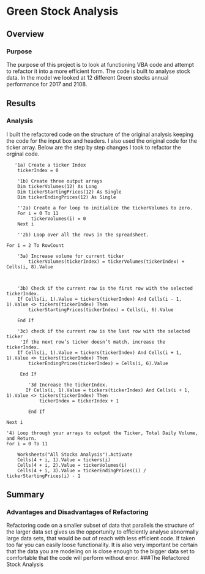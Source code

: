 # Green Stock Analysis
## Overview
### Purpose
  The purpose of this project is to look at functioning VBA code and attempt to refactor it into a more efficient form.  The code is built to analyse stock data.  In the model we looked at 12 different Green stocks annual performance for 2017 and 2108.
## Results
### Analysis
  I built the refactored code on the structure of the original analysis keeping the code for the input box and headers. I also used the original code for the ticker array. Below are the step by step changes I took to refactor the orginal code.
       
       '1a) Create a ticker Index
        tickerIndex = 0
       
        '1b) Create three output arrays      
        Dim tickerVolumes(12) As Long   
        Dim tickerStartingPrices(12) As Single
        Dim tickerEndingPrices(12) As Single
    
        ''2a) Create a for loop to initialize the tickerVolumes to zero.  
        For i = 0 To 11
             tickerVolumes(i) = 0   
        Next i
        
        ''2b) Loop over all the rows in the spreadsheet.
    
    For i = 2 To RowCount
    
        '3a) Increase volume for current ticker
            tickerVolumes(tickerIndex) = tickerVolumes(tickerIndex) + Cells(i, 8).Value
       
         
        
        '3b) Check if the current row is the first row with the selected tickerIndex.
        If Cells(i, 1).Value = tickers(tickerIndex) And Cells(i - 1, 1).Value <> tickers(tickerIndex) Then
            tickerStartingPrices(tickerIndex) = Cells(i, 6).Value
        
        End If
        
        '3c) check if the current row is the last row with the selected ticker
         'If the next row’s ticker doesn’t match, increase the tickerIndex.
        If Cells(i, 1).Value = tickers(tickerIndex) And Cells(i + 1, 1).Value <> tickers(tickerIndex) Then
            tickerEndingPrices(tickerIndex) = Cells(i, 6).Value
         
         End If

            '3d Increase the tickerIndex.
           If Cells(i, 1).Value = tickers(tickerIndex) And Cells(i + 1, 1).Value <> tickers(tickerIndex) Then
                tickerIndex = tickerIndex + 1
            
            End If
    
    Next i
    
    '4) Loop through your arrays to output the Ticker, Total Daily Volume, and Return.
    For i = 0 To 11
        
        Worksheets("All Stocks Analysis").Activate
        Cells(4 + i, 1).Value = tickers(i)
        Cells(4 + i, 2).Value = tickerVolumes(i)
        Cells(4 + i, 3).Value = tickerEndingPrices(i) / tickerStartingPrices(i) - 1
## Summary
### Advantages and Disadvantages of Refactoring
  Refactoring code on a smaller subset of data that parallels the structure of the larger data set gives us the opportunity to efficiently analyse abnormally large data sets, that would be out of reach with less efficient code.  If taken too far you can easily loose functionality. It is also very important be certain that the data you are modeling on is close enough to the bigger data set to comfortable that the code will perform without error.
###The Refactored Stock Analysis

  

